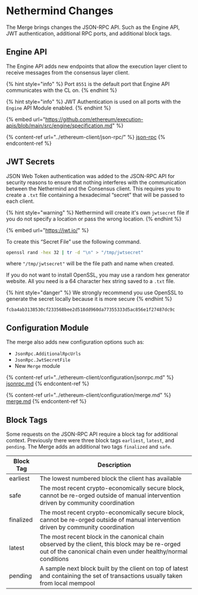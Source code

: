 # Nethermind Changes

The Merge brings changes the JSON-RPC API. Such as the Engine API, JWT authentication, additional RPC ports, and additional block tags.

## Engine API

The Engine API adds new endpoints that allow the execution layer client to receive messages from the consensus layer client.

{% hint style="info" %}
Port `8551` is the default port that Engine API communicates with the CL on.
{% endhint %}

{% hint style="info" %}
JWT Authentication is used on all ports with the `Engine` API Module enabled.
{% endhint %}

{% embed url="https://github.com/ethereum/execution-apis/blob/main/src/engine/specification.md" %}

{% content-ref url="../ethereum-client/json-rpc/" %}
[json-rpc](../ethereum-client/json-rpc/)
{% endcontent-ref %}

## JWT Secrets

JSON Web Token authentication was added to the JSON-RPC API for security reasons to ensure that nothing interferes with the communication between the Nethermind and the Consensus client. This requires you to create a `.txt` file containing a hexadecimal “secret” that will be passed to each client.

{% hint style="warning" %}
Nethermind will create it's own `jwtsecret` file if you do not specify a location or pass the wrong location.
{% endhint %}

{% embed url="https://jwt.io/" %}

To create this “Secret File” use the following command.

```bash
openssl rand -hex 32 | tr -d "\n" > "/tmp/jwtsecret"
```

where `"/tmp/jwtsecret"` will be the file path and name when created.

If you do not want to install OpenSSL, you may use a random hex generator website. All you need is a 64 character hex string saved to a `.txt` file.

{% hint style="danger" %}
We strongly recommend you use OpenSSL to generate the secret locally because it is more secure
{% endhint %}

```
fcba4ab3138530cf233568bee2d518dd960da77355333d5ac856e1f27487dc9c
```

## Configuration Module

The merge also adds new configuration options such as:

* `JsonRpc.AdditionalRpcUrls`
* `JsonRpc.JwtSecretFile`
* New `Merge` module&#x20;

{% content-ref url="../ethereum-client/configuration/jsonrpc.md" %}
[jsonrpc.md](../ethereum-client/configuration/jsonrpc.md)
{% endcontent-ref %}

{% content-ref url="../ethereum-client/configuration/merge.md" %}
[merge.md](../ethereum-client/configuration/merge.md)
{% endcontent-ref %}

## Block Tags

Some requests on the JSON-RPC API require a block tag for additional context. Previously there were three block tags `earliest`, `latest`, and `pending`. The Merge adds an additional two tags `finalized` and `safe`.

| Block Tag | Description                                                                                                                                                     |
| --------- | --------------------------------------------------------------------------------------------------------------------------------------------------------------- |
| earliest  | The lowest numbered block the client has available                                                                                                              |
| safe      | The most recent crypto-economically secure block, cannot be re-orged outside of manual intervention driven by community coordination                            |
| finalized | The most recent crypto-economically secure block, cannot be re-orged outside of manual intervention driven by community coordination                            |
| latest    | The most recent block in the canonical chain observed by the client, this block may be re-orged out of the canonical chain even under healthy/normal conditions |
| pending   | A sample next block built by the client on top of latest and containing the set of transactions usually taken from local mempool                                |
